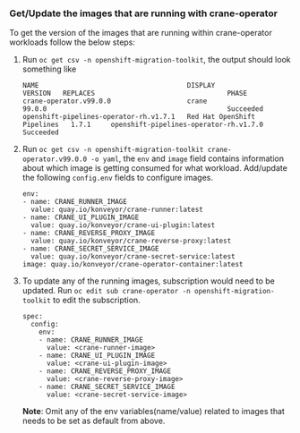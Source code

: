 ### Get/Update the images that are running with crane-operator

To get the version of the images that are running within crane-operator workloads follow the below steps:

1. Run `oc get csv -n openshift-migration-toolkit`, the output should look something like 
    ```
    NAME                                     DISPLAY                       VERSION   REPLACES                                 PHASE
    crane-operator.v99.0.0                   crane                         99.0.0                                             Succeeded
    openshift-pipelines-operator-rh.v1.7.1   Red Hat OpenShift Pipelines   1.7.1     openshift-pipelines-operator-rh.v1.7.0   Succeeded
    ```
2. Run `oc get csv -n openshift-migration-toolkit crane-operator.v99.0.0 -o yaml`, the `env` and `image` field contains information about which image is getting consumed for what workload. Add/update the following `config.env` fields to configure images. 
    ```
    env:
    - name: CRANE_RUNNER_IMAGE
      value: quay.io/konveyor/crane-runner:latest
    - name: CRANE_UI_PLUGIN_IMAGE
      value: quay.io/konveyor/crane-ui-plugin:latest
    - name: CRANE_REVERSE_PROXY_IMAGE
      value: quay.io/konveyor/crane-reverse-proxy:latest
    - name: CRANE_SECRET_SERVICE_IMAGE
      value: quay.io/konveyor/crane-secret-service:latest
    image: quay.io/konveyor/crane-operator-container:latest
    ```
 3. To update any of the running images, subscription would need to be updated. Run `oc edit sub crane-operator -n openshift-migration-toolkit` to edit the subscription.
    ```shell script
    spec:
      config:
        env:
        - name: CRANE_RUNNER_IMAGE
          value: <crane-runner-image>
        - name: CRANE_UI_PLUGIN_IMAGE
          value: <crane-ui-plugin-image>
        - name: CRANE_REVERSE_PROXY_IMAGE
          value: <crane-reverse-proxy-image>
        - name: CRANE_SECRET_SERVICE_IMAGE
          value: <crane-secret-service-image>
    ```
    **Note**: Omit any of the env variables(name/value) related to images that needs to be set as default from above. 